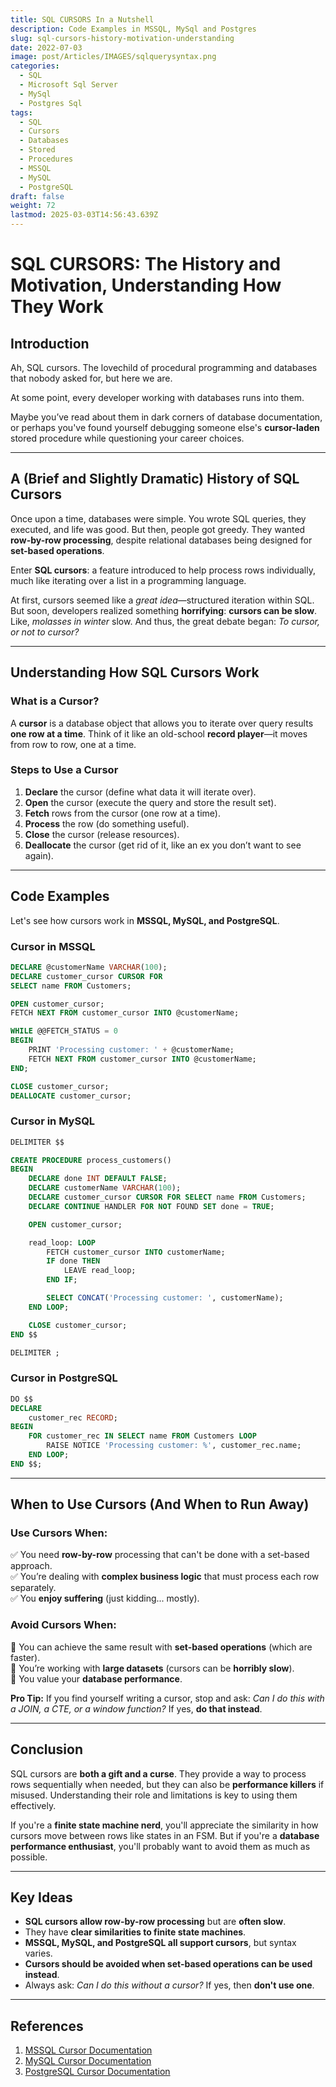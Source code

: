 ```yaml
---
title: SQL CURSORS In a Nutshell
description: Code Examples in MSSQL, MySql and Postgres
slug: sql-cursors-history-motivation-understanding
date: 2022-07-03
image: post/Articles/IMAGES/sqlquerysyntax.png
categories:
  - SQL
  - Microsoft Sql Server
  - MySql
  - Postgres Sql
tags:
  - SQL
  - Cursors
  - Databases
  - Stored
  - Procedures
  - MSSQL
  - MySQL
  - PostgreSQL
draft: false
weight: 72
lastmod: 2025-03-03T14:56:43.639Z
---
```

# SQL CURSORS: The History and Motivation, Understanding How They Work

## Introduction

Ah, SQL cursors. The lovechild of procedural programming and databases that nobody asked for, but here we are.

At some point, every developer working with databases runs into them.

Maybe you’ve read about them in dark corners of database documentation, or perhaps you've found yourself debugging someone else's **cursor-laden** stored procedure while questioning your career choices.

***

## A (Brief and Slightly Dramatic) History of SQL Cursors

Once upon a time, databases were simple. You wrote SQL queries, they executed, and life was good. But then, people got greedy. They wanted **row-by-row processing**, despite relational databases being designed for **set-based operations**.

Enter **SQL cursors**: a feature introduced to help process rows individually, much like iterating over a list in a programming language.

At first, cursors seemed like a *great idea*—structured iteration within SQL. But soon, developers realized something **horrifying**: **cursors can be slow**. Like, *molasses in winter* slow. And thus, the great debate began: *To cursor, or not to cursor?*

***

## Understanding How SQL Cursors Work

### What is a Cursor?

A **cursor** is a database object that allows you to iterate over query results **one row at a time**. Think of it like an old-school **record player**—it moves from row to row, one at a time.

### Steps to Use a Cursor

1. **Declare** the cursor (define what data it will iterate over).
2. **Open** the cursor (execute the query and store the result set).
3. **Fetch** rows from the cursor (one row at a time).
4. **Process** the row (do something useful).
5. **Close** the cursor (release resources).
6. **Deallocate** the cursor (get rid of it, like an ex you don’t want to see again).

***

## Code Examples

Let's see how cursors work in **MSSQL, MySQL, and PostgreSQL**.

### Cursor in **MSSQL**

```sql
DECLARE @customerName VARCHAR(100);
DECLARE customer_cursor CURSOR FOR
SELECT name FROM Customers;

OPEN customer_cursor;
FETCH NEXT FROM customer_cursor INTO @customerName;

WHILE @@FETCH_STATUS = 0
BEGIN
    PRINT 'Processing customer: ' + @customerName;
    FETCH NEXT FROM customer_cursor INTO @customerName;
END;

CLOSE customer_cursor;
DEALLOCATE customer_cursor;
```

### Cursor in **MySQL**

```sql
DELIMITER $$

CREATE PROCEDURE process_customers()
BEGIN
    DECLARE done INT DEFAULT FALSE;
    DECLARE customerName VARCHAR(100);
    DECLARE customer_cursor CURSOR FOR SELECT name FROM Customers;
    DECLARE CONTINUE HANDLER FOR NOT FOUND SET done = TRUE;

    OPEN customer_cursor;

    read_loop: LOOP
        FETCH customer_cursor INTO customerName;
        IF done THEN
            LEAVE read_loop;
        END IF;

        SELECT CONCAT('Processing customer: ', customerName);
    END LOOP;

    CLOSE customer_cursor;
END $$

DELIMITER ;
```

### Cursor in **PostgreSQL**

```sql
DO $$ 
DECLARE 
    customer_rec RECORD;
BEGIN
    FOR customer_rec IN SELECT name FROM Customers LOOP
        RAISE NOTICE 'Processing customer: %', customer_rec.name;
    END LOOP;
END $$;
```

***

## When to Use Cursors (And When to Run Away)

### **Use Cursors When:**

✅ You need **row-by-row** processing that can't be done with a set-based approach.\
✅ You’re dealing with **complex business logic** that must process each row separately.\
✅ You **enjoy suffering** (just kidding... mostly).

### **Avoid Cursors When:**

🚫 You can achieve the same result with **set-based operations** (which are faster).\
🚫 You’re working with **large datasets** (cursors can be **horribly slow**).\
🚫 You value your **database performance**.

**Pro Tip:** If you find yourself writing a cursor, stop and ask: *Can I do this with a JOIN, a CTE, or a window function?* If yes, **do that instead**.

***

## Conclusion

SQL cursors are **both a gift and a curse**. They provide a way to process rows sequentially when needed, but they can also be **performance killers** if misused. Understanding their role and limitations is key to using them effectively.

If you're a **finite state machine nerd**, you'll appreciate the similarity in how cursors move between rows like states in an FSM. But if you're a **database performance enthusiast**, you'll probably want to avoid them as much as possible.

***

## Key Ideas

* **SQL cursors allow row-by-row processing** but are **often slow**.
* They have **clear similarities to finite state machines**.
* **MSSQL, MySQL, and PostgreSQL all support cursors**, but syntax varies.
* **Cursors should be avoided when set-based operations can be used instead**.
* Always ask: *Can I do this without a cursor?* If yes, then **don't use one**.

***

## References

1. [MSSQL Cursor Documentation](https://learn.microsoft.com/en-us/sql/t-sql/language-elements/declare-cursor-transact-sql)
2. [MySQL Cursor Documentation](https://dev.mysql.com/doc/refman/8.0/en/cursors.html)
3. [PostgreSQL Cursor Documentation](https://www.postgresql.org/docs/current/plpgsql-control-structures.html#PLPGSQL-CURSORS)

